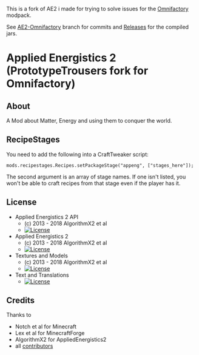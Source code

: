 This is a fork of AE2 i made for trying to solve issues for the [Omnifactory](https://www.curseforge.com/minecraft/modpacks/omnifactory) modpack.

See [AE2-Omnifactory](https://github.com/PrototypeTrousers/Applied-Energistics-2/tree/AE2-Omnifactory) branch for commits and [Releases](https://github.com/PrototypeTrousers/Applied-Energistics-2/releases) for the compiled jars.

# Applied Energistics 2 (PrototypeTrousers fork for Omnifactory)

## About
A Mod about Matter, Energy and using them to conquer the world.

## RecipeStages
You need to add the following into a CraftTweaker script:
```
mods.recipestages.Recipes.setPackageStage("appeng", ["stages_here"]);
```

The second argument is an array of stage names. If one isn't listed, you won't be able to craft recipes from that stage even if the player has it.

## License
* Applied Energistics 2 API
  - (c) 2013 - 2018 AlgorithmX2 et al
  - [![License](https://img.shields.io/badge/License-MIT-red.svg?style=flat-square)](http://opensource.org/licenses/MIT)
* Applied Energistics 2
  - (c) 2013 - 2018 AlgorithmX2 et al
  - [![License](https://img.shields.io/badge/License-LGPLv3-blue.svg?style=flat-square)](https://raw.githubusercontent.com/AppliedEnergistics/Applied-Energistics-2/rv2/LICENSE)
* Textures and Models
  - (c) 2013 - 2018 AlgorithmX2 et al
  - [![License](https://img.shields.io/badge/License-CC%20BY--NC--SA%203.0-yellow.svg?style=flat-square)](https://creativecommons.org/licenses/by-nc-sa/3.0/)
* Text and Translations
  - [![License](https://img.shields.io/badge/License-No%20Restriction-green.svg?style=flat-square)](https://creativecommons.org/publicdomain/zero/1.0/)

## Credits
Thanks to
 
* Notch et al for Minecraft
* Lex et al for MinecraftForge
* AlgorithmX2 for AppliedEnergistics2
* all [contributors](https://github.com/AppliedEnergistics/Applied-Energistics-2/graphs/contributors)
